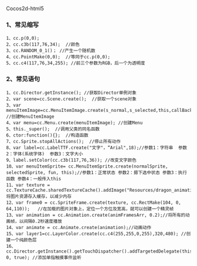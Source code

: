 Cocos2d-html5

### 1、常见缩写
	1、cc.p(0,0);
	2、cc.c3b(117,76,34);  //颜色
	3、cc.RANDOM_0_1()； //产生一个随机数
	4、cc.PointMake(0,0);  //等同于cc.p(0,0);
	5、cc.c4(117,76,34,255); //前三个参数为RGB，后一个为透明度

### 2、常见语句
	1、cc.Director.getInstance(); //获取Director单例对象
	2、var scene=cc.Scene.create();  //获取一个scene对象
	3、var menuItemImage=cc.MenuItemImage.create(s_normal,s_selected,this,callBackFunc); //创建MenuItemImage
	4、var menu=cc.Menu.create(menuItemImage); //创建Menu
	5、this._super();  //调用父类的同名函数
	6、ctor:function(){};  //构造函数
	7、cc.Sprite.stopAllActions();  //停止所有动作
	8、var label=cc.LabelTTF.create("文字"，“Arial",18);//参数1：字符串  参数2：字体(系统字体)  参数3：文字大小
	9、label.setColor(cc.c3b(117,76,36)); //改变文字颜色
	10、var menuItemSprite= cc.MenuItemSprite.create(normalSprite, selectedSprite, fun, this);//参数1：正常状态 参数2：摁下选中状态 参数3：执行函数 参数4：一般传入this
	11、var texture = cc.TextureCache.sharedTextureCache().addImage("Resources/dragon_animation.png");//将图片资源存入缓存，以减少内存
	12、var frame0 = cc.SpriteFrame.create(texture, cc.RectMake(104, 0, 64,110));   //在加载的图片对象上，定位一个方位及宽高，就可以创建一个精灵帧
	13、var animation = cc.Animation.create(animFramesArr, 0.2);//将所有的动画帧，以间隔0.2秒速度播放
	14、var animate = cc.Animate.create(animation);//动画动作
	15、var layer1=cc.LayerColor.create(cc.c4(255,255,0,255),320,480); //创建一个纯颜色层
	16、cc.Director.getInstance().getTouchDispatcher().addTargetedDelegate(this, 0, true); //添加单指触摸事件监听










